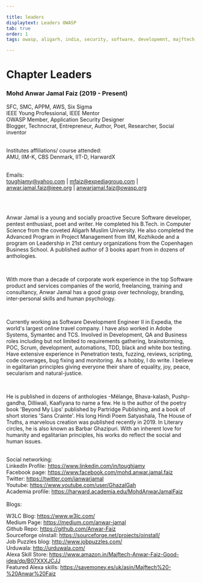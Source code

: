 ```yaml
---

title: leaders
displaytext: Leaders OWASP
tab: true
order: 1
tags: owasp, aligarh, india, security, software, developemnt, majftech, w3lc, anwar jamal faiz, aligarh muslim university, UPSEEE, Engineering, ZHCET, penetration testing, offensive hacker, ethical, national, international, mohd anwar jamal faiz, ieee, w3lc, cyber , forensics, crime, mitigation, samreen faiz, dr samreen f, OwaspAligarh

---
```



# **Chapter Leaders**

### Mohd Anwar Jamal Faiz (2019 - Present) <br/>
SFC, SMC, APPM, AWS, Six Sigma <br/>
IEEE Young Professional, IEEE Mentor <br/>
OWASP Member, Application Security Designer <br/>
Blogger, Technocrat, Entrepreneur, Author, Poet, Researcher, Social inventor <br/><br/>

Institutes affiliations/ course attended: <br/>
AMU, IIM-K, CBS Denmark, IIT-D, HarwardX <br/><br/>

Emails:<br/>
toughjamy@yahoo.com  |  mfaiz@expediagroup.com  |   anwar.jamal.faiz@ieee.org   |  anwarjamal.faiz@owasp.org<br/><br/>

<br/>

Anwar Jamal is a young and socially proactive Secure Software developer, pentest enthusiast, poet and writer. He completed his B.Tech. in Computer Science from the coveted Aligarh Muslim University. He also completed the Advanced Program in Project Management from IIM, Kozhikode and a program on Leadership in 21st century organizations from the Copenhagen Business School. A published author of 3 books apart from in dozens of anthologies. 

<br/>


With more than a decade of corporate work experience in the top Software product and services companies of the world, freelancing, training and consultancy, Anwar Jamal has a good grasp over technology, branding, inter-personal skills and human psychology.

<br/>

Currently working as Software Development Engineer II in Expedia, the world's largest online travel company. I have also worked in Adobe Systems, Symantec and TCS. Involved in Development, QA and Business roles including but not limited to requirements gathering, brainstorming, POC, Scrum, development, automations, TDD, black and white box testing. Have extensive experience in Penetration tests, fuzzing, reviews, scripting, code coverages, bug fixing and monitoring. As a hobby, I do write. I believe in egalitarian principles giving everyone their share of equality, joy, peace, secularism and natural-justice.

 <br/>


He is published in dozens of anthologies -Mélange, Bhava-kalash, Pushp-gandha, Dilliwali, Kaafiyana to name a few. He is the author of the poetry book 'Beyond My Lips' published by Partridge Publishing, and a book of short stories 'Sans Crainte'. His long Hindi Poem Satyashala, The House of Truths, a marvelous creation was published recently in 2019. In Literary circles, he is also known as Barbar Ghazipuri. With an inherent love for humanity and egalitarian principles, his works do reflect the social and human issues.
<br/><br/>

Social networking: <br/>
LinkedIn Profile:   https://www.linkedin.com/in/toughjamy<br/>
Facebook page:   https://www.facebook.com/mohd.anwar.jamal.faiz<br/>
Twitter:   https://twitter.com/ianwarjamal<br/>
Youtube:   https://www.youtube.com/user/GhazalGah<br/>
Academia profile:   https://harward.academia.edu/MohdAnwarJamalFaiz<br/>
<br/>
Blogs:<br/>

W3LC Blog:   https://www.w3lc.com/<br/>
Medium Page:   https://medium.com/anwar-jamal<br/>
Github Repo:   https://github.com/Anwar-Faiz<br/>
Sourceforge oInstall:   https://sourceforge.net/projects/oinstall/<br/>
Job Puzzles blog:   http://www.jobpuzzles.com/<br/>
Urduwala:   http://urduwala.com/<br/>
Alexa Skill Store:   https://www.amazon.in/Majftech-Anwar-Faiz-Good-idea/dp/B07XXXJCJJ<br/>
Featured Alexa skills:   https://savemoney.es/uk/asin/Majftech%20-%20Anwar%20Faiz<br/>
